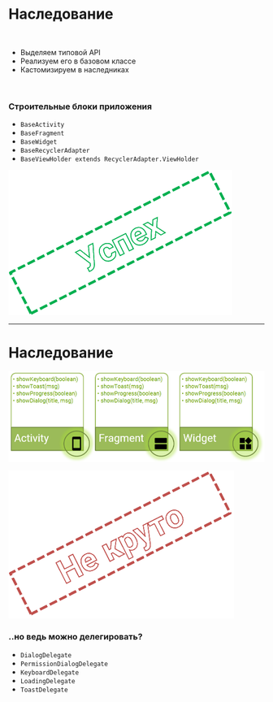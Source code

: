 <!-- .slide:   data-transition="fade" -->

# Наследование

<br>

* Выделяем типовой API <!-- .element: class="fragment" data-fragment-index="1" -->
* Реализуем его в базовом классе <!-- .element: class="fragment" data-fragment-index="2" -->
* Кастомизируем в наследниках <!-- .element: class="fragment" data-fragment-index="3" -->

<br>

### Строительные блоки приложения

<!-- .element: class="fragment" data-fragment-index="4" -->

* `BaseActivity`
* `BaseFragment`
* `BaseWidget`
* `BaseRecyclerAdapter`
* `BaseViewHolder extends RecyclerAdapter.ViewHolder`

<!-- .element: class="fragment" data-fragment-index="4" -->

![Good Stamp](lecture/template/good.png)
<!-- .element: class="fragment stamp" data-fragment-index="5" -->

------

<!-- .slide:   data-transition="fade" -->

# Наследование

![Components](lecture/template/img__components.png)

![Bad Stamp](lecture/template/bad.png)
<!-- .element: class="fragment stamp fade-out" data-fragment-index="3" -->

<!-- .element: class="fragment" data-fragment-index="1" -->

### ..но ведь можно делегировать?

<!-- .element: class="fragment" data-fragment-index="2" -->

* `DialogDelegate`
* `PermissionDialogDelegate`
* `KeyboardDelegate`
* `LoadingDelegate`
* `ToastDelegate`

<!-- .element: class="fragment" data-fragment-index="2" -->